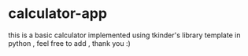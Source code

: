 # calculator-app
this is a basic calculator implemented using tkinder's library template in python , feel free to add , thank you :)
